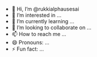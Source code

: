 - 👋 Hi, I’m @rukkialphausesai
- 👀 I’m interested in ...
- 🌱 I’m currently learning ...
- 💞️ I’m looking to collaborate on ...
- 📫 How to reach me ...
- 😄 Pronouns: ...
- ⚡ Fun fact: ...

<!---
rukkialphausesai/rukkialphausesai is a ✨ special ✨ repository because its `README.md` (this file) appears on your GitHub profile.
You can click the Preview link to take a look at your changes.
--->
